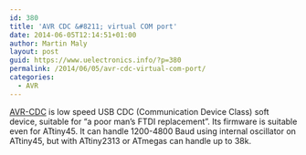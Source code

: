```yaml
---
id: 380
title: 'AVR CDC &#8211; virtual COM port'
date: 2014-06-05T12:14:51+01:00
author: Martin Maly
layout: post
guid: https://www.uelectronics.info/?p=380
permalink: /2014/06/05/avr-cdc-virtual-com-port/
categories:
  - AVR
---
```

[AVR-CDC](https://www.recursion.jp/avrcdc/cdc-232.html) is low speed USB CDC (Communication Device Class) soft device, suitable for &#8220;a poor man&#8217;s FTDI replacement&#8221;. Its firmware is suitable even for ATtiny45. It can handle 1200-4800 Baud using internal oscillator on ATtiny45, but with ATtiny2313 or ATmegas can handle up to 38k.